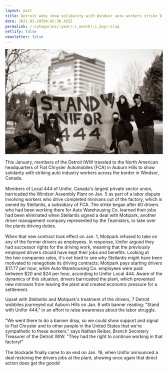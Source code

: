 ```yaml
---
layout: post
title: Detroit wobs show solidarity with Windsor auto workers strike blockade
date: 2021-03-29T04:02:30.415Z
permalink: /:categories/:year/:i_month/:i_day/:slug
netlify: false
newsletter: false
---
```

![Six IWW Detroit Members stand with a banner which reads "Stand With Unifor 444."](/assets/uploads/fpnopifhjbfgekmn.jfif)

This January, members of the Detroit IWW traveled to the North American headquarters of Fiat Chrysler Automobiles (FCA) in Auburn Hills to show solidarity with striking auto industry workers across the border in Windsor, Canada.\
\
Members of Local 444 of Unifor, Canada's largest private sector union, barricaded the Windsor Assembly Plant on Jan. 5 as part of a labor dispute involving workers who drive completed minivans out of the factory, which is owned by Stellantis, a subsidiary of FCA. The strike began after 60 drivers who had been working there for Auto Warehousing Co. learned their jobs had been eliminated when Stellantis signed a deal with Motipark, another driver management company represented by the Teamsters, to take over the plants driving duties.\
\
When that new contract took effect on Jan. 1, Motipark refused to take on any of the former drivers as employees. In response, Unifor argued they had successor rights for the driving work, meaning that the previously employed drivers should have kept their jobs and benefits. Looking at the two companies rates, it's not hard to see why Stellantis might have been motivated to renegotiate its driving contracts; Motipark pays starting drivers $17.77 per hour, while Auto Warehousing Co. employees were paid  between $20 and $24 per hour, according to Unifor Local 444. Aware of the dynamics of this situation, drivers barricaded the plant, which prevented new minivans from leaving the plant and created economic pressure for a settlement.

Upset with Stellantis and Motipark's treatment of the drivers, 7 Detroit wobblies journeyed out Auburn Hills on Jan. 8 with banner reading: "Stand with Unifor 444," in an effort to raise awareness about the labor struggle.\
\
"We went there to do a banner drop, so we could show support and signal to Fiat Chrysler and to other people in the United States that we're sympathetic to these workers," says Nathan Reiber, Branch Secretary Treasurer of the Detroit IWW. "They had the right to continue working in that factory!"\
\
The blockade finally came to an end on Jan. 19, when Unifor announced a deal restoring the drivers jobs at the plant, showing once again that direct action does get the goods!

